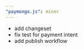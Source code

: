 ```yaml
---
"paymongo.js": minor
---
```


- add changeset
- fix test for payment intent
- add publish workflow

